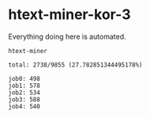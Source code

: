 # htext-miner-kor-3

Everything doing here is automated.

```
htext-miner

total: 2738/9855 (27.782851344495178%)

job0: 498
job1: 578
job2: 534
job3: 588
job4: 540
```